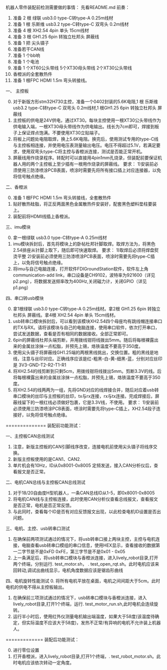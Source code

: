 机器人零件装配前检测需要做的事情：
先看README.md
前奏：

1. 准备 2 根 绿联 usb3.0 type-C转type-A 0.25m线材
2. 准备 1 根 乐斯维 usb3.2 type-C转type-C 双弯头 0.2m线材
3. 准备 4 根 XH2.54 4pin 单头 15cm线材
4. 准备 3 根 GH1.25 6pin 转独立杜邦头 屏蔽线
5. 准备 1 把 尖头镊子
6. 准备若干CAN线
7. 准备 1 个bb响
8. 准备 1 个电池
9. 准备 1 个XT60公头带线 5个XT30母头带线 2个XT30公头带线
10. 香橙派的全套散热件
11. 准备 1 根FPC HDMI 1.5m 弯头转接线。

一、 主控板

0. 对于新版方形stm32H730主控，准备一个0402封装的5.6K电阻,1 根 乐斯维 usb3.2 type-C转type-C 双弯头 0.2m线材,1 根GH1.25 6pin 转独立杜邦头 屏蔽线
1. 主控板的供电是24V供电，通过XT30。每块主控使用一根XT30公头带线作为供电输入端，一根XT30母头带线作为供电输出。线长为7cm即可，焊接到板子上保证焊点饱满。不要使用XT30立贴端子。
2. 将板上问题处电阻取焊，换上5.6K电阻。换完后，使用测试专用的type-C线与主控板相连接，并使用电压表测量输出电压。电压不得超过5.1V，若满足要求，使用双弯头type-C将主控与香橙派连接，测试是否能正常开机。
3. 屏蔽线用作烧录程序。转配时可以直接用4pin1mm孔烧录，但装配前要保证机器人用的两个主控板上至少插有一根用作烧录的屏蔽线。
要求：
    1)安装前必须使用三防漆喷涂PCB表面，喷涂时需要先将所有接口插上对应连接器，以免将信号触点绝缘。

二、香橙派

0. 准备 1 根FPC HDMI 1.5m 弯头转接线，全套散热件
1. 贴好散热硅脂，将正反两面黑色金属散热件安装好，配套黑色塑料垫柱要装上。
2. 装配前将HDMI线插上香橙派。

三、imu模块

0. 拿一根绿联 usb3.0 type-C转type-A 0.25m线材
1. imu模块拆封后，首先将模块上的卧帖杜邦针脚取焊。取焊方法为，将黑色2.54排座从针脚上取下，随后即可快速取焊。
    要求：
        1)取焊后必须将焊盘熨烫平整
        2)安装前必须使用三防漆喷涂PCB表面，喷涂时需要先将type-C插上，以免将信号触点绝缘。
2. 将imu与自己电脑连接，打开软件FDIGroundStation软件，软件左上角communication-add link，串口设备是CH9102，波特率为921600（详见p2.png），将数据发送频率改为400Hz,关闭磁力计，关闭GPIO（详见p1.png）

四、串口转usb模块

0. 拿1根绿联 usb3.0 type-C转type-A 0.25m线材。拿2根 GH1.25 6pin 转独立杜邦头 屏蔽线。拿4根 XH2.54 4pin 单头 15cm线材。
1. usb转串口模块拆封后，可以看到该模块XH2.54四个母座均有跳线帽连接串口的TX与RX。请将该模块与自己的电脑连接，使用串口软件，依次打开串口，尝试发送数据，查看是否有相同的数据接收。全部正常即可。
2. 6pin的屏蔽线杜邦头端剪断，并用拨线钳将线拨出5mm。随后将每根裸露出来的金属丝涂抹一点松脂，并预先上锡，烙铁温度不要高于350度。
3. 使用尖头镊子将屏蔽线GH1.25端的两根黑线挑出，交换位置。粗的黑线是地线，注意与丝印对应。正确线序应该是红-粗黑-白-黄-细黑-蓝，分别对应丝印是 3V3-GND-T2-R2-T1-R1
4. 将XH2.54的线剪断到只剩5cm，用拨线钳将线拨出5mm。剪断3.3V的线。后将每根裸露出来的金属丝涂抹一点松脂，并预先上锡，烙铁温度不要高于350度。
5. 将XH2.54的线两两为一组，先将GND对应的线焊接合并，随后对应着usb转串口模块的丝印与主控板的丝印，tx与rx连接，rx与tx连接。完成焊接后，屏蔽线留下的一根红线必须做好包裹，它是3.3V线，不使用。
要求：
    1)安装前必须使用三防漆喷涂PCB表面，喷涂时需要先将type-C插上，XH2.54段子连接好，以免将信号触点绝缘。

==============
装配前功能测试：

一、主控板CAN总线测试
1. 注意，新版主控板的CAN引脚线序改变，连接电机前使用尖头镊子将线序交换。
2. 新版主控板使用的是CAN1、CAN2.
3. 单片机会有10Hz，ID从0x8001-0x8005 定频发送，接入CAN分析仪后，查看报文是否正常。

二、电机CAN总线与主控板CAN总线测试
1. 对于18/20自由度H型机器人，一条CAN总线ID从1-5，即0x8001-0x8005
2. 将电机CAN线与主控板连接，此时使用CAN分析仪查看总线报文，查看报文是否正常，电机是否正常反馈。
3. 与此同时，查看每个ID是否有对应反馈报文出现，以此检查电机ID设置是否出问题。

三、电机、主控、usb转串口测试
1. 在确保前两项测试通过的情况下，将usb转串口接上两块主控，主控与电机连接，电脑查看usb转串口模组的串口信息，使用HEX显示，查看接收的数据第一二字节是不是0xFD 0xFE，第三字节是不是0x01 - 0x05
2. 上一条满足后，将usb转串口模块与香橙派连接，进入lively_robot目录,打开两个终端，分别运行. test_motor.sh， . test_open_rqt.sh。此时电机应该来回转动,调试出曲线显示，电机角度数据应该是锯齿形曲线

四、电机旋转性能测试
0. 将所有电机平放在桌面，电机之间间距大于5cm。此时电机的供电不得从主控板输出。
1. 在确保前三项测试通过的情况下，usb转串口模块与香橙派连接，进入lively_robot目录,打开1个终端，运行. test_motor_run.sh,此时电机会连续旋转。
2. 运行半小时后，使用红外仪测量电机输出端温度，如果大于58度(该温度待确定，但实际温度不应该大于58度)，发热不正常/有异响的电机不允许装上机器人。

=============
装配后功能测试：

0. 进行零位设置
1. 打开香橙派，进入lively_robot目录,打开1个终端，. test_robot_motor.sh。此时电机应该依次转动一定角度。

